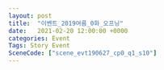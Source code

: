 ```yaml
---
layout: post
title:  "이벤트_2019여름_0화_오프닝"
date:   2021-02-20 12:00:00 +0000
categories: Event
Tags: Story Event
SceneCode: ["scene_evt190627_cp0_q1_s10"]
---
```


